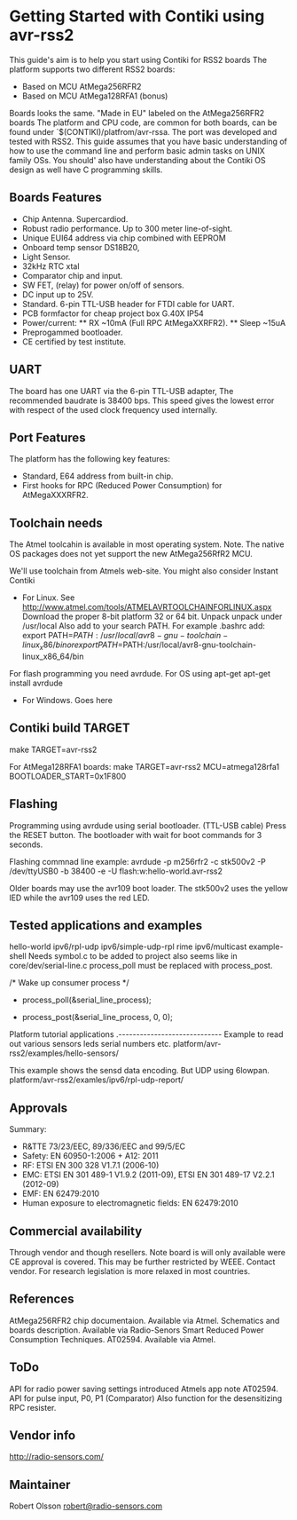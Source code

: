 Getting Started with Contiki using avr-rss2
===========================================
This guide's aim is to help you start using Contiki for RSS2 boards
The platform supports two different RSS2 boards:

* Based on MCU AtMega256RFR2
* Based on MCU AtMega128RFA1 (bonus) 

Boards looks the same. "Made in EU" labeled on the AtMega256RFR2 boards
The platform and CPU code, are common for both boards, can be found under 
`$(CONTIKI)/platfrom/avr-rssa. The port was developed and tested with RSS2.
This guide assumes that you have basic understanding of how to use the 
command line and perform basic admin tasks on UNIX family OSs. You should'
also have understanding about the Contiki OS design as well have C 
programming skills.

Boards Features
----------------
* Chip Antenna. Supercardiod.
* Robust radio performance. Up to 300 meter line-of-sight.
* Unique EUI64 address via chip combined with EEPROM
* Onboard temp sensor DS18B20, 
* Light Sensor.
* 32kHz RTC xtal
* Comparator chip and input. 
* SW FET, (relay) for power on/off of sensors.
* DC input up to 25V.
* Standard. 6-pin TTL-USB header for FTDI cable for UART.
* PCB formfactor for cheap project box G.40X IP54
* Power/current:
  ** RX ~10mA (Full RPC AtMegaXXRFR2). 
  ** Sleep ~15uA
* Preprogammed bootloader. 
* CE certified by test institute.

UART 
----
The board has one UART via the 6-pin TTL-USB adapter, The recommended
baudrate is 38400 bps. This speed gives the lowest error with respect 
of the used clock frequency used internally.

Port Features
--------------
The platform has the following key features:
* Standard, E64 address from built-in chip.
* First hooks for RPC (Reduced Power Consumption) for AtMegaXXXRFR2. 

Toolchain needs
---------------
The Atmel toolcahin is available in most operating system. 
Note. The native OS packages does not yet support the new 
AtMega256RfR2 MCU. 

We'll use toolchain from Atmels web-site. You might also consider 
Instant Contiki


* For Linux.
See http://www.atmel.com/tools/ATMELAVRTOOLCHAINFORLINUX.aspx
Download the proper 8-bit platform 32 or 64 bit.
Unpack unpack under /usr/local
Also add to your search PATH. For example .bashrc add:
export PATH=$PATH:/usr/local/avr8-gnu-toolchain-linux_x86/bin
or
export PATH=$PATH:/usr/local/avr8-gnu-toolchain-linux_x86_64/bin

For flash programming you need avrdude. For OS using apt-get
apt-get install avrdude

* For Windows.
Goes here

Contiki build TARGET
--------------------
make TARGET=avr-rss2

For AtMega128RFA1 boards:
make TARGET=avr-rss2 MCU=atmega128rfa1  BOOTLOADER_START=0x1F800

Flashing
--------
Programming using avrdude using serial bootloader. (TTL-USB cable)
Press the RESET button. The bootloader with wait for boot commands 
for 3 seconds.

Flashing commnad line example:
avrdude -p m256rfr2 -c stk500v2 -P /dev/ttyUSB0 -b 38400 -e -U flash:w:hello-world.avr-rss2 

Older boards may use the avr109 boot loader. The stk500v2 uses the yellow 
lED while the avr109 uses the red LED.

Tested applications and examples
---------------------------------
hello-world
ipv6/rpl-udp
ipv6/simple-udp-rpl
rime
ipv6/multicast
example-shell  Needs symbol.c to be added to project also seems like
in core/dev/serial-line.c process_poll must be replaced with 
process_post.

  /* Wake up consumer process */
-  process_poll(&serial_line_process);
+  process_post(&serial_line_process, 0, 0);


Platform tutorial applications
.-----------------------------
Example to read out various sensors leds serial numbers etc.
platform/avr-rss2/examples/hello-sensors/

This example shows the sensd data encoding. But UDP using 6lowpan.
platform/avr-rss2/examles/ipv6/rpl-udp-report/


Approvals
---------
Summary: 
* R&TTE 73/23/EEC, 89/336/EEC and 99/5/EC
* Safety: EN 60950-1:2006 + A12: 2011
* RF: ETSI EN 300 328 V1.7.1 (2006-10)
* EMC: ETSI EN 301 489-1 V1.9.2 (2011-09), ETSI EN 301 489-17 V2.2.1 (2012-09)
* EMF: EN 62479:2010
* Human exposure to electromagnetic fields: EN 62479:2010 

Commercial availability
------------------------
Through vendor and though resellers. Note board is will only available 
were CE approval is covered. This may be further restricted by WEEE.
Contact vendor. For research legislation is more relaxed in most 
countries.

References
----------
AtMega256RFR2 chip documentaion. Available via Atmel.
Schematics and boards description. Available via Radio-Senors
Smart Reduced Power Consumption Techniques. AT02594. Available via Atmel.

ToDo
-----
API for radio power saving settings introduced Atmels app note AT02594. 
API for pulse input, P0, P1 (Comparator)
Also function for the desensitizing RPC resister.

Vendor info
-----------
http://radio-sensors.com/

Maintainer
----------
Robert Olsson <robert@radio-sensors.com>

